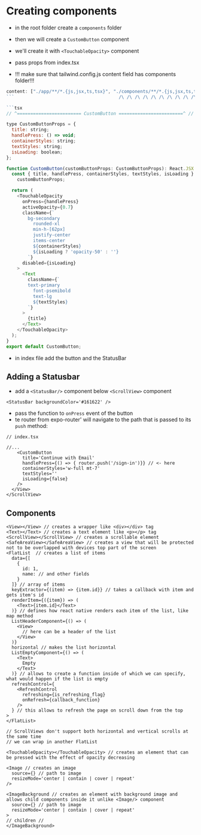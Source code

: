 # Creating components

- in the root folder create a `components` folder
- then we will create a `CustomButton` component

- we'll create it with `<TouchableOpacity>` component
- pass props from index.tsx
- !!! make sure that tailwind.config.js content field has components folder!!!

````js
content: ["./app/**/*.{js,jsx,ts,tsx}", "./components/**/*.{js,jsx,ts,tsx}"],
```                                       /\ /\ /\ /\ /\ /\ /\ /\ /\ /\ /\

```tsx
// ^======================== CustomButton ========================^ //

type CustomButtonProps = {
  title: string;
  handlePress: () => void;
  containerStyles: string;
  textStyles: string;
  isLoading: boolean;
};

function CustomButton(customButtonProps: CustomButtonProps): React.JSX.Element {
  const { title, handlePress, containerStyles, textStyles, isLoading } =
    customButtonProps;

  return (
    <TouchableOpacity
      onPress={handlePress}
      activeOpacity={0.7}
      className={`
        bg-secondary
          rounded-xl
          min-h-[62px]
          justify-center
          items-center
          ${containerStyles}
          ${isLoading ? 'opacity-50' : ''}
        `}
      disabled={isLoading}
    >
      <Text
        className={`
        text-primary
          font-psemibold
          text-lg
          ${textStyles}
        `}
      >
        {title}
      </Text>
    </TouchableOpacity>
  );
}
export default CustomButton;
````

- in index file add the button and the StatusBar

## Adding a Statusbar

- add a `<StatusBar/>` component below `<ScrollView>` component

```tsx
<StatusBar backgroundColor='#161622' />
```

- pass the function to `onPress` event of the button
- te router from expo-router' will navigate to the path that is passed to its `push` method:

```tsx
// index.tsx

//...
    <CustomButton
      title='Continue with Email'
      handlePress={() => { router.push('/sign-in')}} // <- here
      containerStyles='w-full mt-7'
      textStyles=''
      isLoading={false}
    />
  </View>
</ScrollView>
```

## Components

```tsx
<View></View> // creates a wrapper like <div></div> tag
<Text></Text> // creates a text element like <p></p> tag
<ScrollView></ScrollView> // creates a scrollable element
<SafeAreaView></SafeAreaView> // creates a view that will be protected not to be overlapped with devices top part of the screen
<FlatList  // creates a list of items
  data={[
    {
      id: 1,
      name: // and other fields
    }
  ]} // array of items
  keyExtractor={(item) => {item.id}} // takes a callback with item and gets item's id
  renderItem={({item}) => (
    <Text>{item.id}</Text>
  )} // defines how react native renders each item of the list, like map method
  ListHeaderComponent={() => (
    <View>
      // here can be a header of the list
    </View>
  )}
  horizontal // makes the list horizontal
  ListEmptyComponent={() => (
    <Text>
      Empty
    </Text>
  )} // allows to create a function inside of which we can specify, what would happen if the list is empty
  refreshControl={
    <RefreshControl
      refreshing={is_refreshing_flag}
      onRefresh={callback_function}
    />
  } // this allows to refresh the page on scroll down from the top
>
</FlatList>

// ScrollViews don't support both horizontal and vertical scrolls at the same time
// we can wrap in another FlatList

<TouchableOpacity></TouchableOpacity> // creates an element that can be pressed with the effect of opacity decreasing

<Image // creates an image
  source={} // path to image
  resizeMode='center | contain | cover | repeat'
/>

<ImageBackground // creates an element with background image and allows child components inside it unlike <Image/> component
  source={} // path to image
  resizeMode='center | contain | cover | repeat'
>
// children //
</ImageBackground>

```
